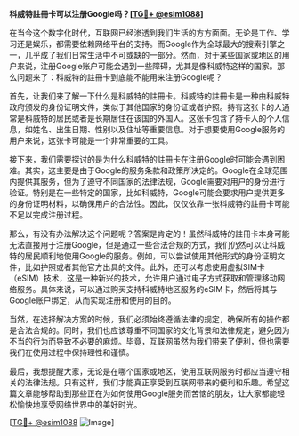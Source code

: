 **科威特註冊卡可以注册Google吗？[[TG💪+ @esim1088](https://t.me/s/esim1088)]**

在当今这个数字化时代，互联网已经渗透到我们生活的方方面面。无论是工作、学习还是娱乐，都需要依赖网络平台的支持。而Google作为全球最大的搜索引擎之一，几乎成了我们日常生活中不可或缺的一部分。然而，对于某些国家或地区的用户来说，注册Google账户可能会遇到一些障碍，尤其是像科威特这样的国家。那么问题来了：科威特的註冊卡到底能不能用来注册Google呢？

首先，让我们来了解一下什么是科威特的註冊卡。科威特的註冊卡是一种由科威特政府颁发的身份证明文件，类似于其他国家的身份证或者护照。持有这张卡的人通常是科威特的居民或者是长期居住在该国的外国人。这张卡包含了持卡人的个人信息，如姓名、出生日期、性别以及住址等重要信息。对于想要使用Google服务的用户来说，这张卡可能是一个非常重要的工具。

接下来，我们需要探讨的是为什么科威特的註冊卡在注册Google时可能会遇到困难。其实，这主要是由于Google的服务条款和政策所决定的。Google在全球范围内提供其服务，但为了遵守不同国家的法律法规，Google需要对用户的身份进行验证。特别是在一些特定的国家，比如科威特，Google可能会要求用户提供更多的身份证明材料，以确保用户的合法性。因此，仅仅依靠一张科威特的註冊卡可能不足以完成注册过程。

那么，有没有办法解决这个问题呢？答案是肯定的！虽然科威特的註冊卡本身可能无法直接用于注册Google，但是通过一些合法合规的方式，我们仍然可以让科威特的居民顺利地使用Google的服务。例如，可以尝试使用其他形式的身份证明文件，比如护照或者其他官方出具的文件。此外，还可以考虑使用虚拟SIM卡（eSIM）技术，这是一种新兴的技术，允许用户通过电子方式获取和管理移动网络服务。具体来说，可以通过购买支持科威特地区服务的eSIM卡，然后将其与Google账户绑定，从而实现注册和使用的目的。

当然，在选择解决方案的时候，我们必须始终遵循法律的规定，确保所有的操作都是合法合规的。同时，我们也应该尊重不同国家的文化背景和法律规定，避免因为不当的行为而导致不必要的麻烦。毕竟，互联网虽然为我们带来了便利，但也需要我们在使用过程中保持理性和谨慎。

最后，我想提醒大家，无论是在哪个国家或地区，使用互联网服务时都应当遵守相关的法律法规。只有这样，我们才能真正享受到互联网带来的便利和乐趣。希望这篇文章能够帮助到那些正在为如何使用Google服务而苦恼的朋友，让大家都能轻松愉快地享受网络世界中的美好时光。

[[TG💪+ @esim1088](https://t.me/s/esim1088) ![Image](https://i.postimg.cc/4NQfJmqS/Snipaste-2025-05-13-00-14-12.png)]
